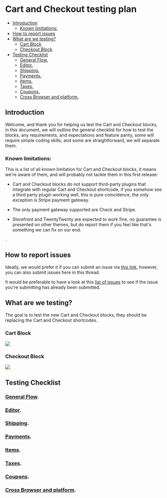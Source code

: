 # Cart and Checkout testing plan <!-- omit in toc -->

- [Introduction](#introduction)
  - [Known limitations:](#known-limitations)
- [How to report issues](#how-to-report-issues)
- [What are we testing?](#what-are-we-testing)
  - [Cart Block](#cart-block)
  - [Checkout Block](#checkout-block)
- [Testing Checklist](#testing-checklist)
  - [General Flow.](#general-flow)
  - [Editor.](#editor)
  - [Shipping.](#shipping)
  - [Payments.](#payments)
  - [Items.](#items)
  - [Taxes.](#taxes)
  - [Coupons.](#coupons)
  - [Cross Browser and platform.](#cross-browser-and-platform)

## Introduction

Welcome, and thank you for helping us test the Cart and Checkout blocks,
in this document, we will outline the general checklist for how to test
the blocks, any requirements, and expectations and feature parity, some
will require simple coding skills, and some are straightforward, we will
separate them.

### Known limitations:
<!-- Debating on where to put this section -->
This is a list of all known limitation for Cart and Checkout blocks, it means
we're aware of them, and will probably not tackle them in this first release:

- Cart and Checkout blocks do not support third-party plugins that integrate with
  regular Cart and Checkout shortcode, if you somehow see a third party plugin working
  well, this is pure coincidence, the only exception is Stripe payment gateway.

- The only payment gateway supported are Check and Stripe.
- Storefront and TwentyTwenty are expected to work fine, no guarantee is presented on other themes, but do report them if you feel like that's something we can fix on our end.

<!-- Currently this is unneeded so I'm omitting this section -->.
<!--
## Before you start <!-- omit in toc -->
<!--
Depending on how far you will test, there are certain requirements, in general
you will need the following:

Basic:
- A WordPress website running WooCommerce and the ability to install a plugin and edit pages.

Intermediate:
- A code editor and/or the ability to modify plugin PHP files.
  This could be either locally if you're hosting the code there or it could from the Plugins -> Plugin Editor
  WordPress admin page.

Advanced:
- A locally installed version of WordPress.
- [Node 12.16.1 and npm 6.14.4 installed](https://github.com/woocommerce/woocommerce-gutenberg-products-block/blob/master/package.json#L149-L150).
- Ability to edit JS source files when needed.
-->

## How to report issues

Ideally, we would prefer it if you can submit an issue via [this link](https://github.com/woocommerce/woocommerce-gutenberg-products-block/issues/new?template=---bug-report.md), however, you can also submit issues here in this thread.

It would be preferable to have a look at this [list of issues](https://github.com/woocommerce/woocommerce-gutenberg-products-block/issues?q=is%3Aissue+label%3A%22type%3A+bug%22+milestone%3A2.6.0+) to see if the issue you're submitting has already been submitted.

## What are we testing?

The goal is to test the new Cart and Checkout blocks, they should be replacing
the Cart and Checkout shortcodes.

### Cart Block

![](https://i.imgur.com/mcbXgqV.png)

### Checkout Block

![](https://i.imgur.com/9KhYK2L.png)

## Testing Checklist

### [General Flow](general-flow.md).
### [Editor](editor.md).
### [Shipping](shipping.md).
### [Payments](payment.md).
### [Items](items.md).
### [Taxes](taxes.md).
### [Coupons](coupons.md).
### [Cross Browser and platform](cross-browser.md).

